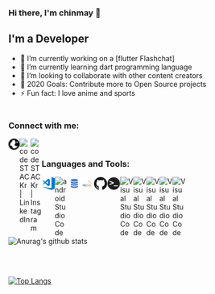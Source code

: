 ### Hi there, I'm chinmay  👋







## I'm a Developer

- 🔭 I’m currently working on a [flutter Flashchat]
- 🌱 I’m currently learning dart programming language
- 👯 I’m looking to collaborate with other content creators
- 🥅 2020 Goals: Contribute more to Open Source projects
- ⚡ Fun fact: I love anime and sports
<br><br>


### Connect with me:

<img align="left" alt="codeSTACKr.com" width="22px" src="https://raw.githubusercontent.com/iconic/open-iconic/master/svg/globe.svg" />
<img align="left" alt="codeSTACKr | LinkedIn" width="22px" src="https://cdn.jsdelivr.net/npm/simple-icons@v3/icons/linkedin.svg" />
<img align="left" alt="codeSTACKr | Instagram" width="22px" src="https://cdn.jsdelivr.net/npm/simple-icons@v3/icons/instagram.svg" />
<br>

### Languages and Tools:

<img align="left" alt="Visual Studio Code" width="26px" src="https://raw.githubusercontent.com/github/explore/80688e429a7d4ef2fca1e82350fe8e3517d3494d/topics/visual-studio-code/visual-studio-code.png" />
<img align="left" alt="android  Studio Code" width="26px" 
src="https://w7.pngwing.com/pngs/672/934/png-transparent-android-studio-integrated-development-environment-java-mobile-app-development-android-logo-mobile-app-development-android-software-development-thumbnail.png" />
<img align="left" alt="Visual Studio Code" width="26px" 
src="https://raw.githubusercontent.com/github/explore/80688e429a7d4ef2fca1e82350fe8e3517d3494d/topics/sql/sql.png"/>
<img align="left" alt="Visual Studio Code" width="26px" 
src="https://raw.githubusercontent.com/github/explore/80688e429a7d4ef2fca1e82350fe8e3517d3494d/topics/mysql/mysql.png"/>
<img align="left" alt="Visual Studio Code" width="26px" 
src="https://raw.githubusercontent.com/github/explore/78df643247d429f6cc873026c0622819ad797942/topics/github/github.png"/>
<img align="left" alt="Visual Studio Code" width="26px" 
src="https://raw.githubusercontent.com/github/explore/80688e429a7d4ef2fca1e82350fe8e3517d3494d/topics/terminal/terminal.png"/>
<img align="left" alt="Visual Studio Code" width="26px" 
src="https://w7.pngwing.com/pngs/666/815/png-transparent-dart-google-chrome-web-application-flutter-darts-blue-angle-triangle-thumbnail.png"/>
<img align="left" alt="Visual Studio Code" width="26px" 
src="https://w7.pngwing.com/pngs/405/878/png-transparent-java-logo-java-runtime-environment-computer-icons-java-platform-standard-edition-java-miscellaneous-text-logo-thumbnail.png"/>
<img align="left" alt="Visual Studio Code" width="26px" 
src="https://w7.pngwing.com/pngs/35/950/png-transparent-eclipse-foundation-integrated-development-environment-ceylon-jetty-eclipse-sirius-purple-text-logo-thumbnail.png"/>
<img align="left" alt="Visual Studio Code" width="26px" 
src="https://w7.pngwing.com/pngs/394/193/png-transparent-learning-python-programming-language-computer-programming-logo-studio-flex-design-blue-angle-text-thumbnail.png"/>
<img align="left" alt="Visual Studio Code" width="26px" 
src="https://w7.pngwing.com/pngs/359/1024/png-transparent-firebase-cloud-messaging-computer-icons-google-cloud-messaging-android-angle-triangle-computer-programming-thumbnail.png"/>
<br><br>

![Anurag's github stats](https://github-readme-stats.vercel.app/api?username=thekillingjoke19&hide=contribs,prs&theme=dracula)

<br><br>

[![Top Langs](https://github-readme-stats.vercel.app/api/top-langs/?username=thekillingjoke19&layout=compact)](https://github.com/anuraghazra/github-readme-stats)
